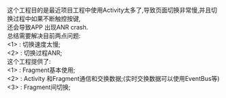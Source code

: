 这个工程目的是最近项目工程中使用Activity太多了,导致页面切换非常慢,并且切换过程中如果不断触控按键,</br>
还会导致APP 出现ANR crash.</br>
总结需要解决目前两点问题:</br>
<1> : 切换速度太慢;</br>
<2> : 切换过程ANR;</br>
这个工程提供了:</br>
<1> : Fragment基本使用;</br>
<2> : Activity 和Fragment通信和交换数据;(实时交换数据可以使用EventBus等)</br>
<3> : Fragment间切换;</br>